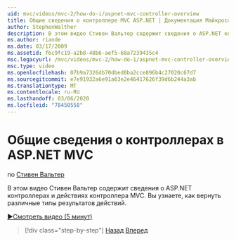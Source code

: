 ```yaml
---
uid: mvc/videos/mvc-2/how-do-i/aspnet-mvc-controller-overview
title: Общие сведения о контроллере MVC ASP.NET | Документация Майкрософт
author: StephenWalther
description: В этом видео Стивен Вальтер содержит сведения о ASP.NET контроллерах и действиях контроллера MVC. Вы узнаете, как вернуть различные типы результатов действий.
ms.author: riande
ms.date: 03/17/2009
ms.assetid: f6c9fc19-a2b8-48b6-aef5-68a7239435c4
msc.legacyurl: /mvc/videos/mvc-2/how-do-i/aspnet-mvc-controller-overview
msc.type: video
ms.openlocfilehash: 07b9a7326db70dbed0ba2cce896b4c27020c67d7
ms.sourcegitcommit: e7e91932a6e91a63e2e46417626f39d6b244a3ab
ms.translationtype: MT
ms.contentlocale: ru-RU
ms.lasthandoff: 03/06/2020
ms.locfileid: "78450558"
---
```

# <a name="aspnet-mvc-controller-overview"></a>Общие сведения о контроллерах в ASP.NET MVC

по [Стивен Вальтер](https://github.com/StephenWalther)

В этом видео Стивен Вальтер содержит сведения о ASP.NET контроллерах и действиях контроллера MVC. Вы узнаете, как вернуть различные типы результатов действий.

[&#9654;Смотреть видео (5 минут)](https://channel9.msdn.com/Blogs/ASP-NET-Site-Videos/aspnet-mvc-controller-overview)

> [!div class="step-by-step"]
> [Назад](understanding-models-views-and-controllers.md)
> [Вперед](understanding-controllers-controller-actions-and-action-results.md)
